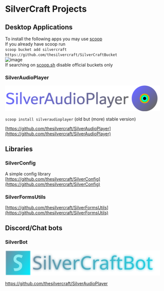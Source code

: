 # SilverCraft Projects
## Desktop Applications
To install the following apps you may use [scoop](https://scoop.sh)  
If you already have scoop run  
`scoop bucket add silvercraft https://github.com/thesilvercraft/SilverCraftBucket`  
![image](https://user-images.githubusercontent.com/46320280/198044011-dcc579c2-dfa7-4e35-98d8-824b456e991c.png)  
If searching on [scoop.sh](https://scoop.sh) disable official buckets only  
### SilverAudioPlayer
<a href="https://github.com/thesilvercraft/SilverAudioPlayer">
<img src="https://raw.githubusercontent.com/thesilvercraft/SilverAudioPlayer/master/SilverAudioPlayer.Avalonia/textandlogo.svg" alt="SilverAudioPlayer logo" style="max-width: 100%;">
</a>

`scoop install silveraudioplayer` (old but (more) stable version)   

[https://github.com/thesilvercraft/SilverAudioPlayer](https://github.com/thesilvercraft/SilverAudioPlayer)   

## Libraries  
### SilverConfig
A simple config library  
[https://github.com/thesilvercraft/SilverConfig](https://github.com/thesilvercraft/SilverConfig)  
### SilverFormsUtils
[https://github.com/thesilvercraft/SilverFormsUtils](https://github.com/thesilvercraft/SilverFormsUtils)
## Discord/Chat bots
### SilverBot  
<a href="https://github.com/thesilvercraft/SilverCraft.SilverBot">
<img src="https://raw.githubusercontent.com/thesilvercraft/SilverCraft.SilverBot/master/textandlogo.svg" alt="SilverBot logo" style="max-width: 100%;">
<p>https://github.com/thesilvercraft/SilverAudioPlayer</p>
</a>

